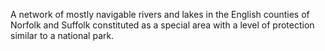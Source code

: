 A network of mostly navigable rivers and lakes in the English counties of Norfolk and Suffolk constituted as a special area with a level of protection similar to a national park.